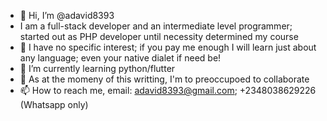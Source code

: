 - 👋 Hi, I’m @adavid8393
- I am a full-stack developer and an intermediate level programmer; started out as PHP developer until necessity determined my course
- 👀 I have no specific interest; if you pay me enough I will learn just about any language; even your native dialet if need be!
- 🌱 I’m currently learning python/flutter
- 💞️ As at the momeny of this writting, I'm to preoccupoed to collaborate
- 📫 How to reach me, email: adavid8393@gmail.com; +2348038629226 (Whatsapp only)

<!---
adavid8393/adavid8393 is a ✨ special ✨ repository because its `README.md` (this file) appears on your GitHub profile.
You can click the Preview link to take a look at your changes.
--->
